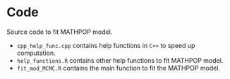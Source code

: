 # Code

Source code to fit MATHPOP model.

* `cpp_help_func.cpp` contains help functions in `C++` to speed up computation.
* `help_functions.R` contains other help functions to fit MATHPOP model.
* `fit_mod_MCMC.R` contains the main function to fit the MATHPOP model.